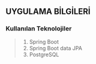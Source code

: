 ## UYGULAMA BİLGİLERİ

### Kullanılan Teknolojiler

>  1. Spring Boot
>  2. Spring Boot data JPA
>  3. PostgreSQL

